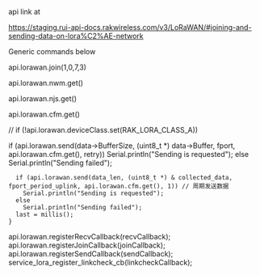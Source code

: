 
api link at 

https://staging.rui-api-docs.rakwireless.com/v3/LoRaWAN/#joining-and-sending-data-on-lora%C2%AE-network






Generic commands below

api.lorawan.join(1,0,7,3)

api.lorawan.nwm.get()


api.lorawan.njs.get()

api.lorawan.cfm.get()


//  if (!api.lorawan.deviceClass.set(RAK_LORA_CLASS_A)) 




if (api.lorawan.send(data->BufferSize, (uint8_t *) data->Buffer, fport, api.lorawan.cfm.get(), retry))
                        Serial.println("Sending is requested");
                    else
                        Serial.println("Sending failed");
                        




      if (api.lorawan.send(data_len, (uint8_t *) & collected_data, fport_period_uplink, api.lorawan.cfm.get(), 1)) // 周期发送数据
        Serial.println("Sending is requested");
      else
        Serial.println("Sending failed");
      last = millis();
    }






  api.lorawan.registerRecvCallback(recvCallback);
  api.lorawan.registerJoinCallback(joinCallback);
  api.lorawan.registerSendCallback(sendCallback);
  service_lora_register_linkcheck_cb(linkcheckCallback);


  
